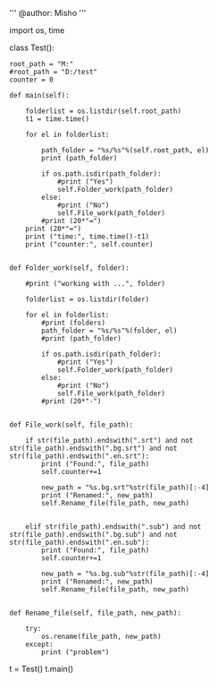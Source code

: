 '''
@author: Misho
'''


import os, time


class Test():
    
    root_path = "M:"
    #root_path = "D:/test"
    counter = 0
    
    def main(self):
        
        folderlist = os.listdir(self.root_path)
        t1 = time.time() 
        
        for el in folderlist:
        
            path_folder = "%s/%s"%(self.root_path, el)
            print (path_folder)
            
            if os.path.isdir(path_folder):
                #print ("Yes")
                self.Folder_work(path_folder)
            else:
                #print ("No")
                self.File_work(path_folder)
            #print (20*"=")
        print (20*"=")
        print ("time:", time.time()-t1)
        print ("counter:", self.counter)   
            
            
    def Folder_work(self, folder):
        
        #print ("working with ...", folder)
        
        folderlist = os.listdir(folder)
        
        for el in folderlist:
            #print (folders)
            path_folder = "%s/%s"%(folder, el)
            #print (path_folder)
            
            if os.path.isdir(path_folder):
                #print ("Yes")
                self.Folder_work(path_folder)
            else:
                #print ("No")
                self.File_work(path_folder)
            #print (20*"-")
        
        
    def File_work(self, file_path):
        
        if str(file_path).endswith(".srt") and not str(file_path).endswith(".bg.srt") and not str(file_path).endswith(".en.srt"):
            print ("Found:", file_path)
            self.counter+=1
            
            new_path = "%s.bg.srt"%str(file_path)[:-4]
            print ("Renamed:", new_path)
            self.Rename_file(file_path, new_path)
                
        
        elif str(file_path).endswith(".sub") and not str(file_path).endswith(".bg.sub") and not str(file_path).endswith(".en.sub"):
            print ("Found:", file_path)
            self.counter+=1
            
            new_path = "%s.bg.sub"%str(file_path)[:-4]
            print ("Renamed:", new_path)   
            self.Rename_file(file_path, new_path)
    
    
    def Rename_file(self, file_path, new_path):
        
        try:
            os.rename(file_path, new_path)
        except:
            print ("problem")    
    
    
t = Test()
t.main()
